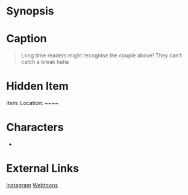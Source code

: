 # Synopsis


# Caption
> Long time readers might recognise the couple above! They can’t catch a break haha

# Hidden Item
Item: 
Location: ~~~~

# Characters
* 

# External Links
[Instagram]()
[Webtoons](https://www.webtoons.com/en/challenge/twistwood-tales/69-bunions-standard/viewer?title_no=344740&episode_no=75)